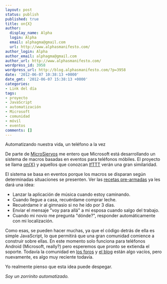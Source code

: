 ```yaml
---
layout: post
status: publish
published: true
title: on{X}
author:
  display_name: Alpha
  login: Alpha
  email: alphagma@gmail.com
  url: http://www.alphasmanifesto.com/
author_login: Alpha
author_email: alphagma@gmail.com
author_url: http://www.alphasmanifesto.com/
wordpress_id: 3958
wordpress_url: http://blog.alphasmanifesto.com/?p=3958
date: '2012-06-07 10:38:13 +0000'
date_gmt: '2012-06-07 15:38:13 +0000'
categories:
- Link del día
tags:
- proyecto
- JavaScript
- automatización
- Microsoft
- comunidad
- móvil
- eventos
comments: []
---
```

Automatizando nuestra vida, un teléfono a la vez


De parte de <a href="http://www.microsiervos.com/archivo/gadgets/onx-microsoft-automatiza-acciones-telefonos-android.html">MicroSiervos</a> me entero que Microsoft está desarrollando un sistema de macros basadas en eventos para teléfonos móbiles. El proyecto se llama <a href="https://www.onx.ms/">on{X}</a> y aquellos que conozcan <a href="https://blog.alphasmanifesto.com/2011/09/26/link-del-dia-if-this-then-that/">IfTTT</a> verán una gran similaridad.

El sistema se basa en eventos porque los macros se disparan según determinadas situaciones se presenten. Ver las <a href="https://www.onx.ms/#recipesPage">recetas pre-armadas</a> ya les dará una idea:

- Lanzar la aplicación de música cuando estoy caminando.
- Cuando llegue a casa, recuérdame comprar leche.
- Recuérdame ir al gimnasio si no he ido por 3 días.
- Enviar el mensaje "voy para allá" a mi esposa cuando salgo del trabajo.
- Cuando mi novio me pregunta "dónde?", responder automáticamente con mi localización.

Como esas, se pueden hacer muchas, ya que el código detrás de ella es simple JavaScript, lo que permitirá que una gran comunidad comience a construir sobre ellas. En este momento solo funciona para teléfonos Android (Microsoft, really?) pero esperemos que pronto se extienda el soporte. Todavía la comunidad en <a href="https://dev.onx.ms/forum">los foros</a> y <a href="https://dev.onx.ms/blog/">el blog</a> están algo vacíos, pero nuevamente, es algo muy reciente todavía.

Yo realmente pienso que esta idea puede despegar.

_Soy un zorrinito automatizado._
